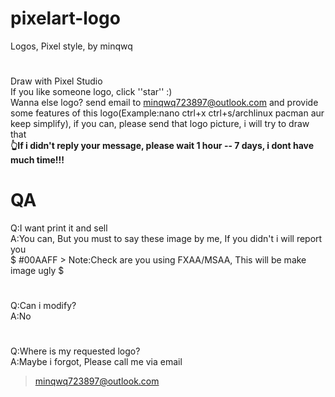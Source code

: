 # pixelart-logo
Logos, Pixel style, by minqwq
#
Draw with Pixel Studio  
If you like someone logo, click ''star'' :)  
Wanna else logo? send email to minqwq723897@outlook.com and provide some features of this logo(Example:nano   ctrl+x   ctrl+s/archlinux   pacman   aur   keep simplify), if you can, please send that logo picture, i will try to draw that  
**👆If i didn't reply your message, please wait 1 hour -- 7 days, i dont have much time!!!**

# QA

Q:I want print it and sell  
A:You can, But you must to say these image by me, If you didn't i will report you  
$ #00AAFF > Note:Check are you using FXAA/MSAA, This will be make image ugly $
#
Q:Can i modify?  
A:No
#
Q:Where is my requested logo?  
A:Maybe i forgot, Please call me via email
> minqwq723897@outlook.com
